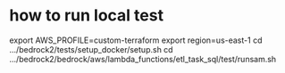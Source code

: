 # how to run local test

export AWS_PROFILE=custom-terraform
export region=us-east-1
cd .../bedrock2/tests/setup_docker/setup.sh
cd .../bedrock2/bedrock/aws/lambda_functions/etl_task_sql/test/runsam.sh